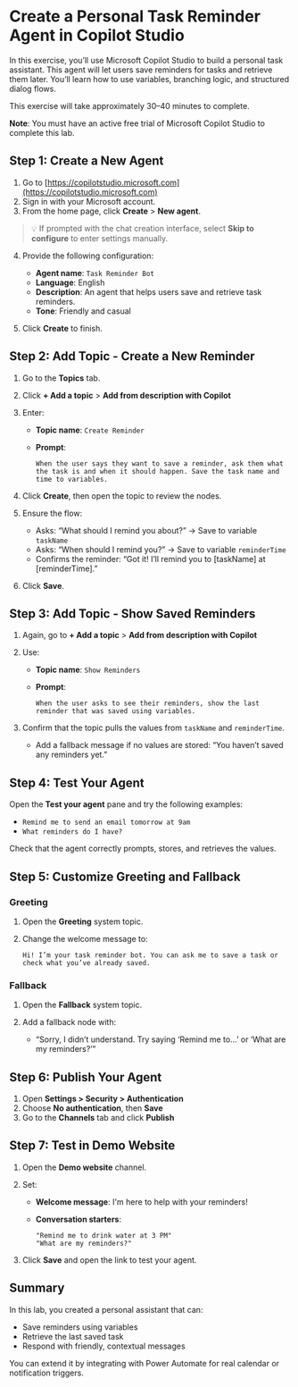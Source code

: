 # Create a Personal Task Reminder Agent in Copilot Studio

In this exercise, you’ll use Microsoft Copilot Studio to build a personal task assistant. This agent will let users save reminders for tasks and retrieve them later. You’ll learn how to use variables, branching logic, and structured dialog flows.

This exercise will take approximately 30–40 minutes to complete.

**Note**: You must have an active free trial of Microsoft Copilot Studio to complete this lab.

## Step 1: Create a New Agent

1. Go to [https://copilotstudio.microsoft.com](https://copilotstudio.microsoft.com)
2. Sign in with your Microsoft account.
3. From the home page, click **Create** > **New agent**.

> 💡 If prompted with the chat creation interface, select **Skip to configure** to enter settings manually.

4. Provide the following configuration:

   * **Agent name**: `Task Reminder Bot`
   * **Language**: English
   * **Description**: An agent that helps users save and retrieve task reminders.
   * **Tone**: Friendly and casual

5. Click **Create** to finish.

## Step 2: Add Topic - Create a New Reminder

1. Go to the **Topics** tab.
2. Click **+ Add a topic** > **Add from description with Copilot**
3. Enter:

   * **Topic name**: `Create Reminder`
   * **Prompt**:

     ```
     When the user says they want to save a reminder, ask them what the task is and when it should happen. Save the task name and time to variables.
     ```
4. Click **Create**, then open the topic to review the nodes.
5. Ensure the flow:

   * Asks: “What should I remind you about?” → Save to variable `taskName`
   * Asks: “When should I remind you?” → Save to variable `reminderTime`
   * Confirms the reminder: “Got it! I’ll remind you to \[taskName] at \[reminderTime].”
6. Click **Save**.

## Step 3: Add Topic - Show Saved Reminders

1. Again, go to **+ Add a topic** > **Add from description with Copilot**
2. Use:

   * **Topic name**: `Show Reminders`
   * **Prompt**:

     ```
     When the user asks to see their reminders, show the last reminder that was saved using variables.
     ```
3. Confirm that the topic pulls the values from `taskName` and `reminderTime`.

   * Add a fallback message if no values are stored: “You haven’t saved any reminders yet.”

## Step 4: Test Your Agent

Open the **Test your agent** pane and try the following examples:

* `Remind me to send an email tomorrow at 9am`
* `What reminders do I have?`

Check that the agent correctly prompts, stores, and retrieves the values.

## Step 5: Customize Greeting and Fallback

### Greeting

1. Open the **Greeting** system topic.
2. Change the welcome message to:

   ```
   Hi! I’m your task reminder bot. You can ask me to save a task or check what you’ve already saved.
   ```

### Fallback

1. Open the **Fallback** system topic.
2. Add a fallback node with:

   * “Sorry, I didn’t understand. Try saying ‘Remind me to…’ or ‘What are my reminders?’”

## Step 6: Publish Your Agent

1. Open **Settings > Security > Authentication**
2. Choose **No authentication**, then **Save**
3. Go to the **Channels** tab and click **Publish**

## Step 7: Test in Demo Website

1. Open the **Demo website** channel.
2. Set:

   * **Welcome message**: I'm here to help with your reminders!
   * **Conversation starters**:

     ```
     "Remind me to drink water at 3 PM"
     "What are my reminders?"
     ```
3. Click **Save** and open the link to test your agent.

## Summary

In this lab, you created a personal assistant that can:

* Save reminders using variables
* Retrieve the last saved task
* Respond with friendly, contextual messages

You can extend it by integrating with Power Automate for real calendar or notification triggers.

